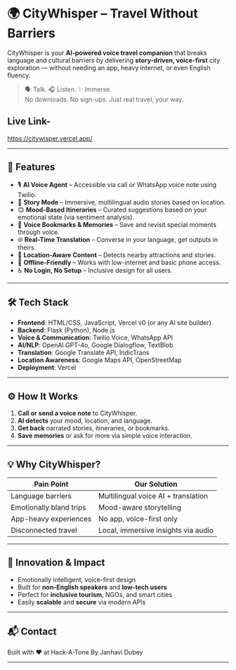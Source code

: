 # 🌍 CityWhisper – Travel Without Barriers

CityWhisper is your **AI-powered voice travel companion** that breaks language and cultural barriers by delivering **story-driven, voice-first** city exploration — without needing an app, heavy internet, or even English fluency.

> 🗣️ Talk. 🎧 Listen. ✨ Immerse.  
> No downloads. No sign-ups. Just real travel, your way.

## Live Link- 
https://citywisper.vercel.app/

---

## 🚀 Features

- 🎙️ **AI Voice Agent** – Accessible via call or WhatsApp voice note using Twilio.
- 📖 **Story Mode** – Immersive, multilingual audio stories based on location.
- 😊 **Mood-Based Itineraries** – Curated suggestions based on your emotional state (via sentiment analysis).
- 🔖 **Voice Bookmarks & Memories** – Save and revisit special moments through voice.
- 🌐 **Real-Time Translation** – Converse in your language, get outputs in theirs.
- 🧭 **Location-Aware Content** – Detects nearby attractions and stories.
- 📵 **Offline-Friendly** – Works with low-internet and basic phone access.
- ♿ **No Login, No Setup** – Inclusive design for all users.

---

## 🛠️ Tech Stack

- **Frontend**: HTML/CSS, JavaScript, Vercel v0 (or any AI site builder)
- **Backend**: Flask (Python), Node.js
- **Voice & Communication**: Twilio Voice, WhatsApp API
- **AI/NLP**: OpenAI GPT-4o, Google Dialogflow, TextBlob
- **Translation**: Google Translate API, IndicTrans
- **Location Awareness**: Google Maps API, OpenStreetMap
- **Deployment**: Vercel

---

## ⚙️ How It Works

1. **Call or send a voice note** to CityWhisper.
2. **AI detects** your mood, location, and language.
3. **Get back** narrated stories, itineraries, or bookmarks.
4. **Save memories** or ask for more via simple voice interaction.

---

## 💡 Why CityWhisper?

| Pain Point               | Our Solution                      |
|--------------------------|------------------------------------|
| Language barriers        | Multilingual voice AI + translation |
| Emotionally bland trips  | Mood-aware storytelling            |
| App-heavy experiences    | No app, voice-first only           |
| Disconnected travel      | Local, immersive insights via audio |


---

## 🧠 Innovation & Impact

- Emotionally intelligent, voice-first design
- Built for **non-English speakers** and **low-tech users**
- Perfect for **inclusive tourism**, NGOs, and smart cities
- Easily **scalable** and **secure** via modern APIs

---

## 📬 Contact

Built with ❤️ at  Hack-A-Tone
By Janhavi Dubey 

---
